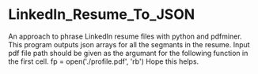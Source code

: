 # LinkedIn_Resume_To_JSON
An approach to phrase LinkedIn resume files with python and pdfminer.     
This program outputs json arrays for all the segmants in the resume. 
Input pdf file path should be given as the argumant for the following function in the first cell.
  fp = open('./profile.pdf', 'rb')
Hope this helps.

